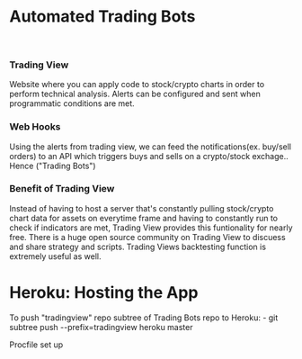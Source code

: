<h1>Automated Trading Bots</h1>
</br>

<h3>Trading View</h3>
Website where you can apply code to stock/crypto charts in order to perform technical analysis.
Alerts can be configured and sent when programmatic conditions are met.
</br>

<h3>Web Hooks</h3>
Using the alerts from trading view, we can feed the notifications(ex. buy/sell orders) to an API which triggers buys and sells on a crypto/stock exchage.. Hence ("Trading Bots")
</br>

<h3>Benefit of Trading View</h3>
Instead of having to host a server that's constantly pulling stock/crypto chart data for assets on everytime frame and having to constantly run to check if indicators are met, Trading View provides this funtionality for nearly free. There is a huge open source community on Trading View to discuess and share strategy and scripts. Trading Views backtesting function is extremely useful as well. 
</br>

<h1>Heroku: Hosting the App</h1>
To push "tradingview" repo subtree of Trading Bots repo to Heroku: 
    - git subtree push --prefix=tradingview heroku master

Procfile set up  